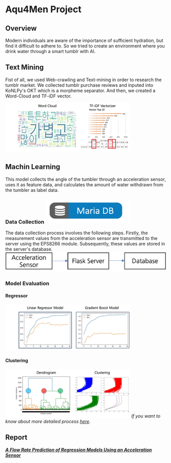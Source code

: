 # Aqu4Men Project

## Overview
Modern individuals are aware of the importance of sufficient hydration, but find it difficult to adhere to.
So we tried to create an environment where you drink water through a smart tumblr with AI.


## Text Mining
Fist of all, we used Web-crawling and Text-mining in order to research the tumblr market.
We collected tumblr purchase reviews and inputed into KoNLPy's OKT which is a morpheme separator.
And then, we created a Word-Cloud and TF-iDF vector.

![TextMining](https://github.com/choiyun9yu/pr.Aqu4Men/blob/main/data/textmining.png)


## Machin Learning
This model collects the angle of the tumbler through an acceleration sensor, uses it as feature data, and calculates the amount of water withdrawn from the tumbler as label data.

### Data Collection [![MariaDB](https://github.com/choiyun9yu/pr.Aqu4Men/blob/main/data/mariadb.svg)](https://github.com/choiyun9yu/pr.Aqu4Men/blob/main/Database/DB.SQL)
The data collection process involves the following steps. Firstly, the measurement values from the acceleration sensor are transmitted to the server using the EPS8266 module. Subsequently, these values are stored in the server's database.
![Pipeline](https://github.com/choiyun9yu/pr.Aqu4Men/blob/main/data/pipeline.png)

### Model Evaluation
#### Regressor
![Regressor](https://github.com/choiyun9yu/pr.Aqu4Men/blob/main/data/regressor.png)
#### Clustering
![Clustering](https://github.com/choiyun9yu/pr.Aqu4Men/blob/main/data/clustering.png)
*If you want to know about more detailed process [here](https://github.com/choiyun9yu/pr.Aqu4Men/blob/main/MachineLearning.ipynb).*

## Report
_**[A Flow Rate Prediction of Regression Models Using an Acceleration Sensor](https://github.com/choiyun9yu/pr.Aqu4Men/blob/main/data/report.pdf)**_

